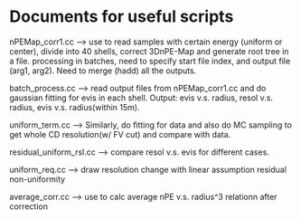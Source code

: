 # Documents for useful scripts 

nPEMap_corr1.cc  --> use to read samples with certain energy (uniform or center), divide into 40 shells, correct 3DnPE-Map and generate root tree in a file. processing in batches, need to specify start file index, and output file (arg1, arg2). Need to merge (hadd) all the outputs.

batch_process.cc --> read output files from nPEMap_corr1.cc and do gaussian fitting for evis in each shell. Output: evis v.s. radius, resol v.s. radius, evis v.s. radius(within 15m).

uniform_term.cc --> Similarly, do fitting for data and also do MC sampling to get whole CD resolution(w/ FV cut) and compare with data.

residual_uniform_rsl.cc --> compare resol v.s. evis for different cases.

uniform_req.cc --> draw resolution change with linear assumption residual non-uniformity

average_corr.cc --> use to calc average nPE v.s. radius^3 relationn after correction
